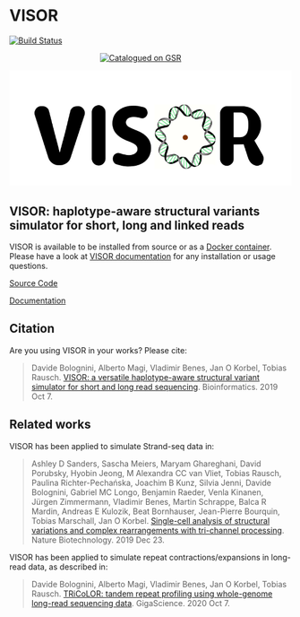 # VISOR
[![Build Status](https://travis-ci.com/davidebolo1993/VISOR.svg?branch=master)](https://travis-ci.com/davidebolo1993/VISOR)

<div style="width: 180px; margin: 0 auto;"><a href="https://surveillance.cancer.gov/genetic-simulation-resources/"><img src="https://surveillance.cancer.gov/gsr/static/img/gsr_tile.jpg" alt="Catalogued on GSR" width="180" height="60" /></a></div>

![alt text](VISOR.png)

## VISOR: haplotype-aware structural variants simulator for short, long and linked reads

VISOR is available to be installed from source or as a [Docker container](https://hub.docker.com/r/davidebolo1993/visor).
Please have a look at [VISOR documentation](https://davidebolo1993.github.io/visordoc/) for any installation or usage questions.

[Source Code](https://github.com/davidebolo1993/VISOR/tree/master/VISOR)

[Documentation](https://davidebolo1993.github.io/visordoc/)

## Citation

Are you using VISOR in your works? Please cite:

> Davide Bolognini, Alberto Magi, Vladimir Benes, Jan O Korbel, Tobias Rausch. [VISOR: a versatile haplotype-aware structural variant simulator for short and long read sequencing](https://academic.oup.com/bioinformatics/article/doi/10.1093/bioinformatics/btz719/5582674/). Bioinformatics. 2019 Oct 7.

## Related works

VISOR has been applied to simulate Strand-seq data in:

> Ashley D Sanders, Sascha Meiers, Maryam Ghareghani, David Porubsky, Hyobin Jeong, M Alexandra CC van Vliet, Tobias Rausch, Paulina Richter-Pechańska, Joachim B Kunz, Silvia Jenni, Davide Bolognini, Gabriel MC Longo, Benjamin Raeder, Venla Kinanen, Jürgen Zimmermann, Vladimir Benes, Martin Schrappe, Balca R Mardin, Andreas E Kulozik, Beat Bornhauser, Jean-Pierre Bourquin, Tobias Marschall, Jan O Korbel. [Single-cell analysis of structural variations and complex rearrangements with tri-channel processing](https://www.nature.com/articles/s41587-019-0366-x). Nature Biotechnology. 2019 Dec 23.

VISOR has been applied to simulate repeat contractions/expansions in long-read data, as described in:

> Davide Bolognini, Alberto Magi, Vladimir Benes, Jan O Korbel, Tobias Rausch. [TRiCoLOR: tandem repeat profiling using whole-genome long-read sequencing data](https://academic.oup.com/gigascience/article/9/10/giaa101/5918863?searchresult=1). GigaScience. 2020 Oct 7.
